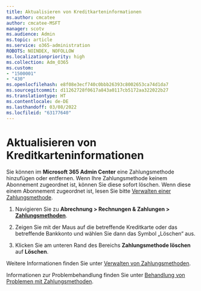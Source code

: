 ```yaml
---
title: Aktualisieren von Kreditkarteninformationen
ms.author: cmcatee
author: cmcatee-MSFT
manager: scotv
ms.audience: Admin
ms.topic: article
ms.service: o365-administration
ROBOTS: NOINDEX, NOFOLLOW
ms.localizationpriority: high
ms.collection: Adm_O365
ms.custom:
- "1500001"
- "430"
ms.openlocfilehash: e8f08e3ecf740c0bbb26393c8002653ca74d1da7
ms.sourcegitcommit: d11262728f0617a843a0117cb5172aa322022b27
ms.translationtype: HT
ms.contentlocale: de-DE
ms.lasthandoff: 03/08/2022
ms.locfileid: "63177640"
---
```

# <a name="update-my-credit-card-information"></a>Aktualisieren von Kreditkarteninformationen

Sie können im **Microsoft 365 Admin Center** eine Zahlungsmethode hinzufügen oder entfernen. Wenn Ihre Zahlungsmethode keinem Abonnement zugeordnet ist, können Sie diese sofort löschen. Wenn diese einem Abonnement zugeordnet ist, lesen Sie bitte [Verwalten einer Zahlungsmethode](https://docs.microsoft.com/microsoft-365/commerce/billing-and-payments/manage-payment-methods).

1. Navigieren Sie zu **Abrechnung > Rechnungen & Zahlungen > [Zahlungsmethoden](https://go.microsoft.com/fwlink/p/?linkid=2018806)**.

2. Zeigen Sie mit der Maus auf die betreffende Kreditkarte oder das betreffende Bankkonto und wählen Sie dann das Symbol „Löschen“ aus.

3. Klicken Sie am unteren Rand des Bereichs **Zahlungsmethode löschen** auf **Löschen**.

Weitere Informationen finden Sie unter [Verwalten von Zahlungsmethoden](https://docs.microsoft.com/microsoft-365/commerce/billing-and-payments/manage-payment-methods).

Informationen zur Problembehandlung finden Sie unter [Behandlung von Problemen mit Zahlungsmethoden](https://docs.microsoft.com/microsoft-365/commerce/billing-and-payments/manage-payment-methods#troubleshoot-payment-methods).

